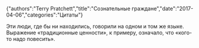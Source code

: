{"authors":"Terry Pratchett","title":"Сознательные граждане","date":"2017-04-06","categories":"Цитаты"}

Эти люди, где бы ни находились, говорили на одном и том же языке. Выражение «традиционные ценности», к примеру, означало, что «кого-то надо повесить».
